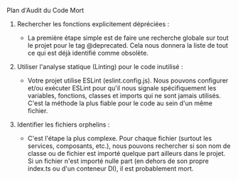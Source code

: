   Plan d'Audit du Code Mort

   1. Rechercher les fonctions explicitement dépréciées :
       * La première étape simple est de faire une recherche globale sur tout le projet pour le tag @deprecated. Cela nous
         donnera la liste de tout ce qui est déjà identifié comme obsolète.

   2. Utiliser l'analyse statique (Linting) pour le code inutilisé :
       * Votre projet utilise ESLint (eslint.config.js). Nous pouvons configurer et/ou exécuter ESLint pour qu'il nous signale
         spécifiquement les variables, fonctions, classes et imports qui ne sont jamais utilisés. C'est la méthode la plus
         fiable pour le code au sein d'un même fichier.

   3. Identifier les fichiers orphelins :
       * C'est l'étape la plus complexe. Pour chaque fichier (surtout les services, composants, etc.), nous pouvons rechercher
         si son nom de classe ou de fichier est importé quelque part ailleurs dans le projet. Si un fichier n'est importé nulle
         part (en dehors de son propre index.ts ou d'un conteneur DI), il est probablement mort.